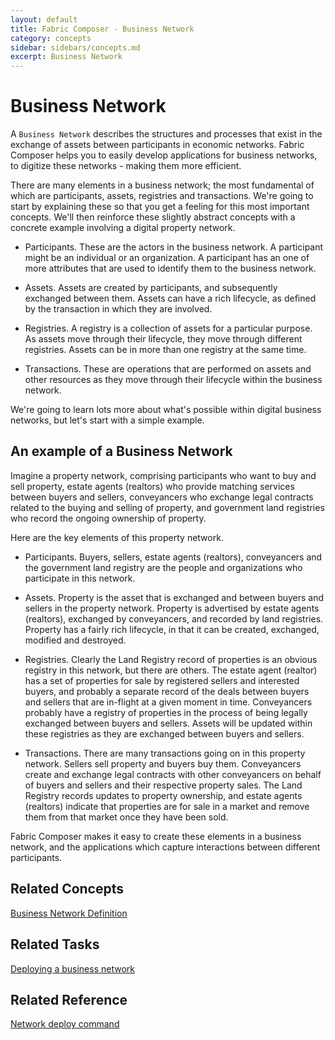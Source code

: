 ```yaml
---
layout: default
title: Fabric Composer - Business Network
category: concepts
sidebar: sidebars/concepts.md
excerpt: Business Network
---
```

# Business Network

A `Business Network` describes the structures and processes that exist in the exchange of assets between participants in economic networks. Fabric Composer helps you to easily develop applications for business networks, to digitize these networks - making them more efficient.

There are many elements in a business network; the most fundamental of which are participants, assets, registries and transactions.  We're going to start by explaining these so that you get a feeling for this most important concepts.  We'll then reinforce these slightly abstract concepts with a concrete example involving a digital property network.

* Participants.  These are the actors in the business network.  A participant might be an individual or an organization.  A participant has an one of more attributes that are used to identify them to the business network.

* Assets. Assets are created by participants, and subsequently exchanged between them.  Assets can have a rich lifecycle, as defined by the transaction in which they are involved.

* Registries. A registry is a collection of assets for a particular purpose.  As assets move through their lifecycle, they move through different registries. Assets can be in more than one registry at the same time.

* Transactions. These are operations that are performed on assets and other resources as they move through their lifecycle within the business network.

We're going to learn lots more about what's possible within digital business networks, but let's start with a simple example.

## An example of a Business Network

Imagine a property network, comprising participants who want to buy and sell property, estate agents (realtors) who provide matching services between buyers and sellers, conveyancers who exchange legal contracts related to the buying and selling of property, and government land registries who record the ongoing ownership of property.  

Here are the key elements of this property network.

* Participants. Buyers, sellers, estate agents (realtors), conveyancers and the government land registry are the people and organizations who participate in this network.

* Assets. Property is the asset that is exchanged and between buyers and sellers in the property network. Property is advertised by estate agents (realtors), exchanged by conveyancers, and recorded by land registries. Property has a fairly rich lifecycle, in that it can be created, exchanged, modified and destroyed.

* Registries.  Clearly the Land Registry record of properties is an obvious registry in this network, but there are others.  The estate agent (realtor) has a set of properties for sale by registered sellers and interested buyers, and probably a separate record of the deals between buyers and sellers that are in-flight at a given moment in time.  Conveyancers probably have a registry of properties in the process of being legally exchanged between buyers and sellers.  Assets will be updated within these registries as they are exchanged between buyers and sellers.

* Transactions. There are many transactions going on in this property network. Sellers sell property and buyers buy them.  Conveyancers create and exchange legal contracts with other conveyancers on behalf of buyers and sellers and their respective property sales.  The Land Registry records updates to property ownership, and estate agents (realtors) indicate that properties are for sale in a market and remove them from that market once they have been sold.

Fabric Composer makes it easy to create these elements in a business network, and the applications which capture interactions between different participants.  

## Related Concepts

[Business Network Definition]({{site.baseurl}}/concepts/businessnetworkdefinition.html)

## Related Tasks

[Deploying a business network](../tasks/deploybusinessnetwork.md)

## Related Reference

[Network deploy command](../reference/networkdeploycommand.md)
